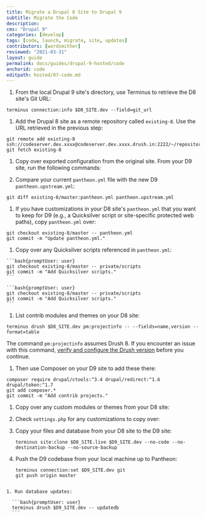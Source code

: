 ```yaml
---
title: Migrate a Drupal 8 Site to Drupal 9
subtitle: Migrate the Code
description: 
cms: "Drupal 9"
categories: [develop]
tags: [code, launch, migrate, site, updates]
contributors: [wordsmither]
reviewed: "2021-03-31"
layout: guide
permalink: docs/guides/drupal-9-hosted/code
anchorid: code
editpath: hosted/07-code.md
---
```


1. From the local Drupal 9 site's directory, use Terminus to retrieve the D8 site's Git URL:

  ```bash{promptUser: user}
  terminus connection:info $D8_SITE.dev --field=git_url
  ```

1. Add the Drupal 8 site as a remote repository called `existing-8`. Use the URL retrieved in the previous step:

  ```bash{promptUser: user}
  git remote add existing-8 ssh://codeserver.dev.xxxx@codeserver.dev.xxxx.drush.in:2222/~/repository.git
  git fetch existing-8
  ```

1. Copy over exported configuration from the original site. From your D9 site, run the following commands:

   <Partial file="drupal-9/copy-exported-config.md" />

2. Compare your current `pantheon.yml` file with the new D9 `pantheon.upstream.yml`:

  ```bash{promptUser: user}
  git diff existing-8/master:pantheon.yml pantheon.upstream.yml
  ```

1. If you have customizations in your D8 site's `pantheon.yml` that you want to keep for D9 (e.g., a Quicksilver script or site-specific protected web paths), copy `pantheon.yml` over:

  ```bash{promptUser: user}
  git checkout existing-8/master -- pantheon.yml
  git commit -m "Update pantheon.yml."
  ```

1. Copy over any Quicksilver scripts referenced in `pantheon.yml`:

  <TabList>

  <Tab title="With Nested Docroot" id="code-docroot" active={true}>

    ```bash{promptUser: user}
    git checkout existing-8/master -- private/scripts
    git commit -m "Add Quicksilver scripts."
    ```

  </Tab>


  <Tab title="Without Nested Docroot" id="code-nodocroot">

    ```bash{promptUser: user}
    git checkout existing-8/master -- private/scripts
    git commit -m "Add Quicksilver scripts."
    ```

  </Tab>

  </TabList>
  
1. List contrib modules and themes on your D8 site:

  ```bash{promptUser: user}
  terminus drush $D8_SITE.dev pm:projectinfo -- --fields=name,version --format=table
  ```

  The command `pm:projectinfo` assumes Drush 8. If you encounter an issue with this command, [verify and configure the Drush version](/drush-versions) before you continue.

1. Then use Composer on your D9 site to add these there:

  ```bash{promptUser: user}
  composer require drupal/ctools:^3.4 drupal/redirect:^1.6 drupal/token:^1.7
  git add composer.*
  git commit -m "Add contrib projects."
  ```

1. Copy over any custom modules or themes from your D8 site:

   <Partial file="drupal-9/custom-modules-themes-no-docroot.md" />
   
1. Check `settings.php` for any customizations to copy over:

   <Partial file="drupal-9/custom-settings-no-docroot.md" />
   
2. Copy your files and database from your D8 site to the D9 site:

    ```bash{promptUser: user}
    terminus site:clone $D8_SITE.live $D9_SITE.dev --no-code --no-destination-backup --no-source-backup
    ```

3. Push the D9 codebase from your local machine up to Pantheon:

    ```bash{promptUser: user}
    terminus connection:set $D9_SITE.dev git
    git push origin master
  ```

1. Run database updates:

    ```bash{promptUser: user}
    terminus drush $D9_SITE.dev -- updatedb
    ```